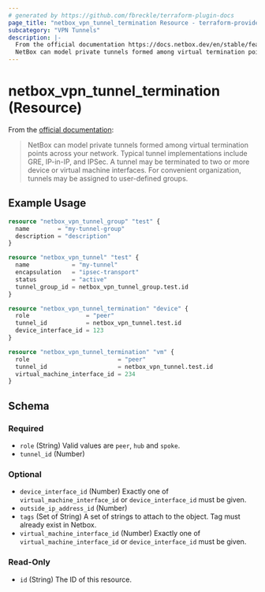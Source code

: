 ```yaml
---
# generated by https://github.com/fbreckle/terraform-plugin-docs
page_title: "netbox_vpn_tunnel_termination Resource - terraform-provider-netbox"
subcategory: "VPN Tunnels"
description: |-
  From the official documentation https://docs.netbox.dev/en/stable/features/vpn-tunnels/:
  NetBox can model private tunnels formed among virtual termination points across your network. Typical tunnel implementations include GRE, IP-in-IP, and IPSec. A tunnel may be terminated to two or more device or virtual machine interfaces. For convenient organization, tunnels may be assigned to user-defined groups.
---
```


# netbox_vpn_tunnel_termination (Resource)

From the [official documentation](https://docs.netbox.dev/en/stable/features/vpn-tunnels/):

> NetBox can model private tunnels formed among virtual termination points across your network. Typical tunnel implementations include GRE, IP-in-IP, and IPSec. A tunnel may be terminated to two or more device or virtual machine interfaces. For convenient organization, tunnels may be assigned to user-defined groups.

## Example Usage

```terraform
resource "netbox_vpn_tunnel_group" "test" {
  name        = "my-tunnel-group"
  description = "description"
}

resource "netbox_vpn_tunnel" "test" {
  name            = "my-tunnel"
  encapsulation   = "ipsec-transport"
  status          = "active"
  tunnel_group_id = netbox_vpn_tunnel_group.test.id
}

resource "netbox_vpn_tunnel_termination" "device" {
  role                = "peer"
  tunnel_id           = netbox_vpn_tunnel.test.id
  device_interface_id = 123
}

resource "netbox_vpn_tunnel_termination" "vm" {
  role                         = "peer"
  tunnel_id                    = netbox_vpn_tunnel.test.id
  virtual_machine_interface_id = 234
}
```

<!-- schema generated by tfplugindocs -->
## Schema

### Required

- `role` (String) Valid values are `peer`, `hub` and `spoke`.
- `tunnel_id` (Number)

### Optional

- `device_interface_id` (Number) Exactly one of `virtual_machine_interface_id` or `device_interface_id` must be given.
- `outside_ip_address_id` (Number)
- `tags` (Set of String) A set of strings to attach to the object. Tag must already exist in Netbox.
- `virtual_machine_interface_id` (Number) Exactly one of `virtual_machine_interface_id` or `device_interface_id` must be given.

### Read-Only

- `id` (String) The ID of this resource.


